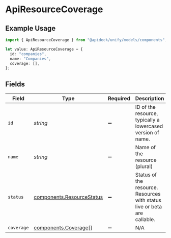 # ApiResourceCoverage

## Example Usage

```typescript
import { ApiResourceCoverage } from "@apideck/unify/models/components";

let value: ApiResourceCoverage = {
  id: "companies",
  name: "Companies",
  coverage: [],
};
```

## Fields

| Field                                                                    | Type                                                                     | Required                                                                 | Description                                                              | Example                                                                  |
| ------------------------------------------------------------------------ | ------------------------------------------------------------------------ | ------------------------------------------------------------------------ | ------------------------------------------------------------------------ | ------------------------------------------------------------------------ |
| `id`                                                                     | *string*                                                                 | :heavy_minus_sign:                                                       | ID of the resource, typically a lowercased version of name.              | companies                                                                |
| `name`                                                                   | *string*                                                                 | :heavy_minus_sign:                                                       | Name of the resource (plural)                                            | Companies                                                                |
| `status`                                                                 | [components.ResourceStatus](../../models/components/resourcestatus.md)   | :heavy_minus_sign:                                                       | Status of the resource. Resources with status live or beta are callable. |                                                                          |
| `coverage`                                                               | [components.Coverage](../../models/components/coverage.md)[]             | :heavy_minus_sign:                                                       | N/A                                                                      |                                                                          |